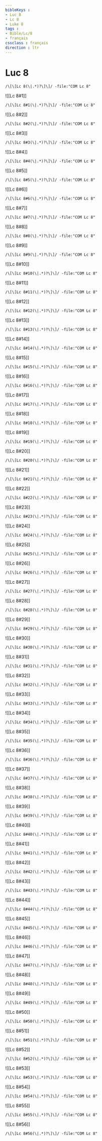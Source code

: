 ```yaml
---
bibleKeys : 
- Luc 8
- Lc 8
- Luke 8
tags : 
- Bible/Lc/8
- français
cssclass : français
direction : ltr
---
```


# Luc 8

```query
/\[\[Lc 8(\|.*)?\]\]/ -file:"COM Lc 8"
```



![[Lc 8#1]]

```query
/\[\[Lc 8#1(\|.*)?\]\]/ -file:"COM Lc 8"
```

![[Lc 8#2]]

```query
/\[\[Lc 8#2(\|.*)?\]\]/ -file:"COM Lc 8"
```

![[Lc 8#3]]

```query
/\[\[Lc 8#3(\|.*)?\]\]/ -file:"COM Lc 8"
```

![[Lc 8#4]]

```query
/\[\[Lc 8#4(\|.*)?\]\]/ -file:"COM Lc 8"
```

![[Lc 8#5]]

```query
/\[\[Lc 8#5(\|.*)?\]\]/ -file:"COM Lc 8"
```

![[Lc 8#6]]

```query
/\[\[Lc 8#6(\|.*)?\]\]/ -file:"COM Lc 8"
```

![[Lc 8#7]]

```query
/\[\[Lc 8#7(\|.*)?\]\]/ -file:"COM Lc 8"
```

![[Lc 8#8]]

```query
/\[\[Lc 8#8(\|.*)?\]\]/ -file:"COM Lc 8"
```

![[Lc 8#9]]

```query
/\[\[Lc 8#9(\|.*)?\]\]/ -file:"COM Lc 8"
```

![[Lc 8#10]]

```query
/\[\[Lc 8#10(\|.*)?\]\]/ -file:"COM Lc 8"
```

![[Lc 8#11]]

```query
/\[\[Lc 8#11(\|.*)?\]\]/ -file:"COM Lc 8"
```

![[Lc 8#12]]

```query
/\[\[Lc 8#12(\|.*)?\]\]/ -file:"COM Lc 8"
```

![[Lc 8#13]]

```query
/\[\[Lc 8#13(\|.*)?\]\]/ -file:"COM Lc 8"
```

![[Lc 8#14]]

```query
/\[\[Lc 8#14(\|.*)?\]\]/ -file:"COM Lc 8"
```

![[Lc 8#15]]

```query
/\[\[Lc 8#15(\|.*)?\]\]/ -file:"COM Lc 8"
```

![[Lc 8#16]]

```query
/\[\[Lc 8#16(\|.*)?\]\]/ -file:"COM Lc 8"
```

![[Lc 8#17]]

```query
/\[\[Lc 8#17(\|.*)?\]\]/ -file:"COM Lc 8"
```

![[Lc 8#18]]

```query
/\[\[Lc 8#18(\|.*)?\]\]/ -file:"COM Lc 8"
```

![[Lc 8#19]]

```query
/\[\[Lc 8#19(\|.*)?\]\]/ -file:"COM Lc 8"
```

![[Lc 8#20]]

```query
/\[\[Lc 8#20(\|.*)?\]\]/ -file:"COM Lc 8"
```

![[Lc 8#21]]

```query
/\[\[Lc 8#21(\|.*)?\]\]/ -file:"COM Lc 8"
```

![[Lc 8#22]]

```query
/\[\[Lc 8#22(\|.*)?\]\]/ -file:"COM Lc 8"
```

![[Lc 8#23]]

```query
/\[\[Lc 8#23(\|.*)?\]\]/ -file:"COM Lc 8"
```

![[Lc 8#24]]

```query
/\[\[Lc 8#24(\|.*)?\]\]/ -file:"COM Lc 8"
```

![[Lc 8#25]]

```query
/\[\[Lc 8#25(\|.*)?\]\]/ -file:"COM Lc 8"
```

![[Lc 8#26]]

```query
/\[\[Lc 8#26(\|.*)?\]\]/ -file:"COM Lc 8"
```

![[Lc 8#27]]

```query
/\[\[Lc 8#27(\|.*)?\]\]/ -file:"COM Lc 8"
```

![[Lc 8#28]]

```query
/\[\[Lc 8#28(\|.*)?\]\]/ -file:"COM Lc 8"
```

![[Lc 8#29]]

```query
/\[\[Lc 8#29(\|.*)?\]\]/ -file:"COM Lc 8"
```

![[Lc 8#30]]

```query
/\[\[Lc 8#30(\|.*)?\]\]/ -file:"COM Lc 8"
```

![[Lc 8#31]]

```query
/\[\[Lc 8#31(\|.*)?\]\]/ -file:"COM Lc 8"
```

![[Lc 8#32]]

```query
/\[\[Lc 8#32(\|.*)?\]\]/ -file:"COM Lc 8"
```

![[Lc 8#33]]

```query
/\[\[Lc 8#33(\|.*)?\]\]/ -file:"COM Lc 8"
```

![[Lc 8#34]]

```query
/\[\[Lc 8#34(\|.*)?\]\]/ -file:"COM Lc 8"
```

![[Lc 8#35]]

```query
/\[\[Lc 8#35(\|.*)?\]\]/ -file:"COM Lc 8"
```

![[Lc 8#36]]

```query
/\[\[Lc 8#36(\|.*)?\]\]/ -file:"COM Lc 8"
```

![[Lc 8#37]]

```query
/\[\[Lc 8#37(\|.*)?\]\]/ -file:"COM Lc 8"
```

![[Lc 8#38]]

```query
/\[\[Lc 8#38(\|.*)?\]\]/ -file:"COM Lc 8"
```

![[Lc 8#39]]

```query
/\[\[Lc 8#39(\|.*)?\]\]/ -file:"COM Lc 8"
```

![[Lc 8#40]]

```query
/\[\[Lc 8#40(\|.*)?\]\]/ -file:"COM Lc 8"
```

![[Lc 8#41]]

```query
/\[\[Lc 8#41(\|.*)?\]\]/ -file:"COM Lc 8"
```

![[Lc 8#42]]

```query
/\[\[Lc 8#42(\|.*)?\]\]/ -file:"COM Lc 8"
```

![[Lc 8#43]]

```query
/\[\[Lc 8#43(\|.*)?\]\]/ -file:"COM Lc 8"
```

![[Lc 8#44]]

```query
/\[\[Lc 8#44(\|.*)?\]\]/ -file:"COM Lc 8"
```

![[Lc 8#45]]

```query
/\[\[Lc 8#45(\|.*)?\]\]/ -file:"COM Lc 8"
```

![[Lc 8#46]]

```query
/\[\[Lc 8#46(\|.*)?\]\]/ -file:"COM Lc 8"
```

![[Lc 8#47]]

```query
/\[\[Lc 8#47(\|.*)?\]\]/ -file:"COM Lc 8"
```

![[Lc 8#48]]

```query
/\[\[Lc 8#48(\|.*)?\]\]/ -file:"COM Lc 8"
```

![[Lc 8#49]]

```query
/\[\[Lc 8#49(\|.*)?\]\]/ -file:"COM Lc 8"
```

![[Lc 8#50]]

```query
/\[\[Lc 8#50(\|.*)?\]\]/ -file:"COM Lc 8"
```

![[Lc 8#51]]

```query
/\[\[Lc 8#51(\|.*)?\]\]/ -file:"COM Lc 8"
```

![[Lc 8#52]]

```query
/\[\[Lc 8#52(\|.*)?\]\]/ -file:"COM Lc 8"
```

![[Lc 8#53]]

```query
/\[\[Lc 8#53(\|.*)?\]\]/ -file:"COM Lc 8"
```

![[Lc 8#54]]

```query
/\[\[Lc 8#54(\|.*)?\]\]/ -file:"COM Lc 8"
```

![[Lc 8#55]]

```query
/\[\[Lc 8#55(\|.*)?\]\]/ -file:"COM Lc 8"
```

![[Lc 8#56]]

```query
/\[\[Lc 8#56(\|.*)?\]\]/ -file:"COM Lc 8"
```

